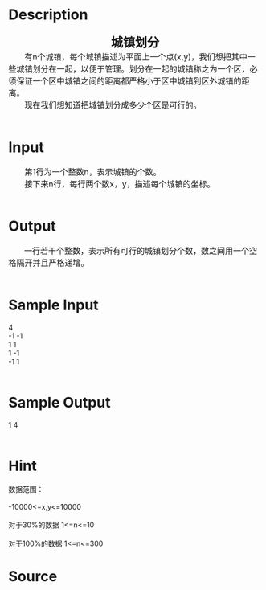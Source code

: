 
# Description

<div class="content"><div align="center"><b><span style="font-size: 18pt">城镇划分</span></b></div>
<div style="text-indent: 24pt"><span style="font-size: 12pt">有</span><span style="font-size: 12pt">n</span><span style="font-size: 12pt">个城镇，每个城镇描述为平面上一个点</span><span style="font-size: 12pt">(x,y)</span><span style="font-size: 12pt">，我们想把其中一些城镇划分在一起，以便于管理。划分在一起的城镇称之为一个区，必须保证一个区中城镇之间的距离都严格小于区中城镇到区外城镇的距离。</span></div>
<div style="text-indent: 24pt"><span style="font-size: 12pt">现在我们想知道把城镇划分成多少个区是可行的。</span></div>
<div style="text-indent: 24pt"> </div></div>

# Input

<div class="content"><div style="text-indent: 24pt"><span style="font-size: 12pt">第1行为一个整数n，表示城镇的个数。</span></div>
<div style="text-indent: 24pt"><span style="font-size: 12pt">接下来n行，每行两个数x，y，描述每个城镇的坐标。</span></div>
<div> </div></div>

# Output

<div class="content"><div style="text-indent: 23.5pt"><span style="font-size: 12pt">一行若干个整数，表示所有可行的城镇划分个数，数之间用一个空格隔开并且严格递增。</span></div>
<div> </div></div>

# Sample Input

<div class="content"><span class="sampledata">4<br/>
-1 -1<br/>
1 1<br/>
1 -1<br/>
-1 1<br/>
 <br/>
</span></div>

# Sample Output

<div class="content"><span class="sampledata">1 4<br/>
 <br/>
</span></div>

# Hint

<div class="content"><p></p><p>数据范围：<br/><br/>
-10000&lt;=x,y&lt;=10000<br/><br/>
对于30%的数据 1&lt;=n&lt;=10<br/><br/>
对于100%的数据 1&lt;=n&lt;=300</p><p></p></div>

# Source

<div class="content"><p><a href="problemset.php?search="></a></p></div>

